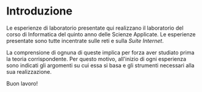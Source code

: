 # Introduzione

Le esperienze di laboratorio presentate qui realizzano il laboratorio del corso di Informatica del quinto anno delle Scienze Applicate. 
Le esperienze presentate sono tutte incentrate sulle reti e sulla *Suite Internet*.

La comprensione di ognuna di queste implica per forza aver studiato prima la teoria corrispondente. Per questo motivo, all'inizio di ogni
esperienza sono indicati gli argomenti su cui essa si basa e gli strumenti necessari alla sua realizzazione.

Buon lavoro!

